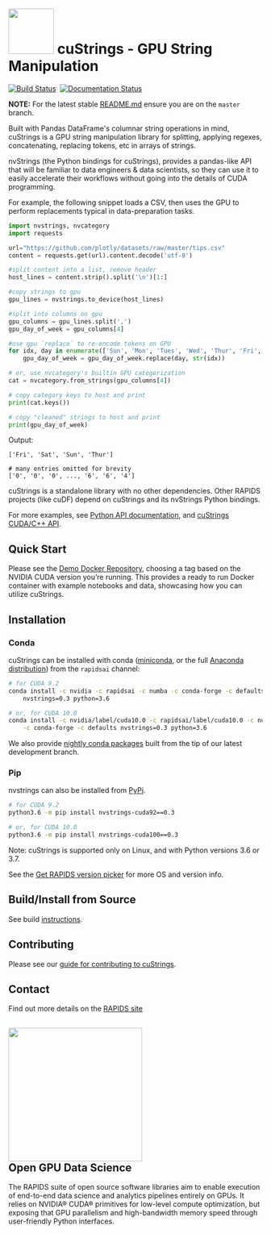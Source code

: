 # <div align="left"><img src="img/rapids_logo.png" width="90px"/>&nbsp;cuStrings - GPU String Manipulation</div>

[![Build Status](http://18.191.94.64/buildStatus/icon?job=custrings-master)](http://18.191.94.64/job/custrings-master/)&nbsp;&nbsp;[![Documentation Status](https://readthedocs.org/projects/nvstrings/badge/?version=latest)](https://docs.rapids.ai/api/nvstrings/nightly/)

**NOTE:** For the latest stable [README.md](https://github.com/rapidsai/custrings/blob/master/README.md) ensure you are on the `master` branch.

Built with Pandas DataFrame's columnar string operations in mind, cuStrings is a GPU string manipulation library for splitting, applying regexes, concatenating, replacing tokens, etc in arrays of strings.

nvStrings (the Python bindings for cuStrings), provides a pandas-like API that will be familiar to data engineers & data scientists, so they can use it to easily accelerate their workflows without going into the details of CUDA programming.

For example, the following snippet loads a CSV, then uses the GPU to perform replacements typical in data-preparation tasks.
```python
import nvstrings, nvcategory
import requests

url="https://github.com/plotly/datasets/raw/master/tips.csv"
content = requests.get(url).content.decode('utf-8')

#split content into a list, remove header
host_lines = content.strip().split('\n')[1:]

#copy strings to gpu
gpu_lines = nvstrings.to_device(host_lines)

#split into columns on gpu
gpu_columns = gpu_lines.split(',')
gpu_day_of_week = gpu_columns[4]

#use gpu `replace` to re-encode tokens on GPU
for idx, day in enumerate(['Sun', 'Mon', 'Tues', 'Wed', 'Thur', 'Fri', 'Sat']):
    gpu_day_of_week = gpu_day_of_week.replace(day, str(idx))

# or, use nvcategory's builtin GPU categorization
cat = nvcategory.from_strings(gpu_columns[4])

# copy category keys to host and print
print(cat.keys())

# copy "cleaned" strings to host and print
print(gpu_day_of_week)
```

Output:
```
['Fri', 'Sat', 'Sun', 'Thur']

# many entries omitted for brevity
['0', '0', '0', ..., '6', '6', '4']
```

cuStrings is a standalone library with no other dependencies. Other RAPIDS projects (like cuDF) depend on cuStrings and its nvStrings Python bindings.

For more examples, see [Python API documentation](https://docs.rapids.ai/api/nvstrings/stable/), and [cuStrings CUDA/C++ API](cpp/cuStrings-API.pdf).
## Quick Start

Please see the [Demo Docker Repository](https://hub.docker.com/r/rapidsai/rapidsai/), choosing a tag based on the NVIDIA CUDA version you’re running. This provides a ready to run Docker container with example notebooks and data, showcasing how you can utilize cuStrings.

## Installation

### Conda

cuStrings can be installed with conda ([miniconda](https://conda.io/miniconda.html), or the full [Anaconda distribution](https://www.anaconda.com/download)) from the `rapidsai` channel:
```bash
# for CUDA 9.2
conda install -c nvidia -c rapidsai -c numba -c conda-forge -c defaults \
    nvstrings=0.3 python=3.6

# or, for CUDA 10.0
conda install -c nvidia/label/cuda10.0 -c rapidsai/label/cuda10.0 -c numba \
    -c conda-forge -c defaults nvstrings=0.3 python=3.6
```

We also provide [nightly conda packages](https://anaconda.org/rapidsai-nightly) built from the tip of our latest development branch.

### Pip

nvstrings can also be installed from [PyPi](https://pypi.org/project/nvstrings).

```bash
# for CUDA 9.2
python3.6 -m pip install nvstrings-cuda92==0.3

# or, for CUDA 10.0
python3.6 -m pip install nvstrings-cuda100==0.3
```

Note: cuStrings is supported only on Linux, and with Python versions 3.6 or 3.7.

See the [Get RAPIDS version picker](https://rapids.ai/start.html) for more OS and version info. 

## Build/Install from Source
See build [instructions](CONTRIBUTING.md#setting-up-your-build-environment).

## Contributing

Please see our [guide for contributing to cuStrings](CONTRIBUTING.md).

## Contact

Find out more details on the [RAPIDS site](https://rapids.ai/community.html)

## <div align="left"><img src="img/rapids_logo.png" width="265px"/></div> Open GPU Data Science

The RAPIDS suite of open source software libraries aim to enable execution of end-to-end data science and analytics pipelines entirely on GPUs. It relies on NVIDIA® CUDA® primitives for low-level compute optimization, but exposing that GPU parallelism and high-bandwidth memory speed through user-friendly Python interfaces.
